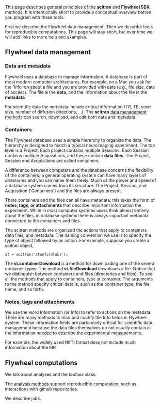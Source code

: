 This page describes general principles of the **scitran** and **Flywheel SDK** methods. It is intentionally short to provide a conceptual overview before you program with these tools.

First we describe the Flywheel data management. Then we describe tools for reproducible computations.  This page will stay short, but over time we will add links to more help and examples.  

## Flywheel data management

### Data and metadata
Flywheel uses a database to manage information.  A database is part of most modern computer architectures. For example, on a Mac you ask for the 'Info' on about a file and you are provided with data (e.g., file size, date of access). The file is the **data**, and the information about the file is the **metadata**. 

For scientific data the metadata include critical information (TR, TE, voxel size, number of diffusion directions, ...). The **scitran** [data management methods](data-management) can search, download, and edit both data and metadata.

### Containers
The Flywheel database uses a simple hierarchy to organize the data.  The hierarchy is designed to match a typical neuroimaging experiment. The top level is a Project.  Each project contains multiple Sessions. Each Session contains multiple Acquisitions, and these contain **data files**.  The Project, Session and Acquisitions are called containers.

A difference between computers and the database concerns the flexibility of the containers; a general operating system can have many layers of directories and you can name them freely.  Much of the power and speed of a database system comes from its structure:  The Project, Session, and Acquisition ('Containers') and the files are always present.

There containers and the files can all have metadata; this takes the form of **notes, tags, or attachments** that describe important information the experiment. While in most computer systems users think almost entirely about the files, in database systems there is always important metadata connected to the containers and files. 

The scitran methods are organized the actions that apply to containers, data files, and metadata. The naming convention we use is to specify the type of object followed by an action.  For example, suppose you create a scitran object, 

    st = scitran('stanfordlabs');


The  **st.containerDownload** is a method for downloading one of the several container types.  The method **st.fileDownload** downloads a file. Notice that we distinguish between containers and files (directories and files).  To see all the methods that apply to containers, type st.container<TAB>. The arguments to the method specify critical details, such as the container type, the file name, and so forth.

### Notes, tags and attachments
We use the word Information (or Info) to refer to actions on the metadata.  There are many methods to read and modify the Info fields in Flywheel system.  These information fields are particularly critical for scientific data management because the data files themselves do not usually contain all the information needed to describe the experimental measurements.

For example, the widely used NIfTI format does not include much information about the MR 

## Flywheel computations
We talk about analyses and the toolbox class.

The [analysis methods](Toolboxes) support reproducible computation, such as interactions with github repositories.

We describe jobs.